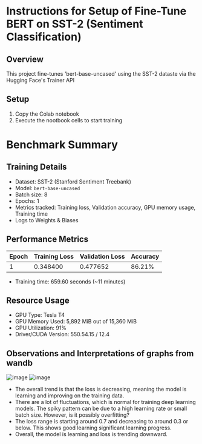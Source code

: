 # Instructions for Setup of Fine-Tune BERT on SST-2 (Sentiment Classification)

## Overview
This project fine-tunes 'bert-base-uncased' using the SST-2 dataste via the Hugging Face's Trainer API

## Setup
1. Copy the Colab notebook
2. Execute the nootbook cells to start training

# Benchmark Summary
## Training Details
  - Dataset: SST-2 (Stanford Sentiment Treebank)
  - Model: `bert-base-uncased` 
  - Batch size: 8
  - Epochs: 1
  - Metrics tracked: Training loss, Validation accuracy, GPU memory usage, Training       time
  - Logs to Weights & Biases

## Performance Metrics
| Epoch | Training Loss | Validation Loss | Accuracy |
| ----- | ------------- | --------------- | -------- |
| 1     | 0.348400      | 0.477652        | 86.21%   |

- Training time: 659.60 seconds (~11 minutes)

## Resource Usage
- GPU Type: Tesla T4
- GPU Memory Used: 5,892 MiB out of 15,360 MiB
- GPU Utilization: 91%
- Driver/CUDA Version: 550.54.15 / 12.4

## Observations and Interpretations of graphs from wandb
![image](https://github.com/user-attachments/assets/7e00d3c6-b32a-48eb-85ab-00aec659ff13)
![image](https://github.com/user-attachments/assets/7d5d3a03-cc73-403e-a775-0a0f48c75baa)


- The overall trend is that the loss is decreasing, meaning the model is learning and improving on the training data.
- There are a lot of fluctuations, which is normal for training deep learning models. The spiky pattern can be due to a high learning rate or small batch size. However, is it possibly overfitting?
- The loss range is starting around 0.7 and decreasing to around 0.3 or below. This shows good learning significant learning progress.
- Overall, the model is learning and loss is trending downward.
